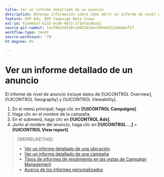 ```yaml
---
title: Ver un informe detallado de un anuncio
description: Obtenga información sobre cómo abrir un informe de nivel de anuncio con datos de información general, geografía y visibilidad.
feature: DSP Ads, DSP Campaign Data Views
exl-id: 61e964af-b133-4c86-9672-27167ac6bad1
source-git-commit: 1ac58da2d538cc682161ebc944a0412ad4a8af17
workflow-type: tm+mt
source-wordcount: '79'
ht-degree: 0%

---
```


# Ver un informe detallado de un anuncio

El informe de nivel de anuncio <!--legacy --> incluye datos de [!UICONTROL Overview], [!UICONTROL Geography] y [!UICONTROL Viewability].

1. En el menú principal, haga clic en **[!UICONTROL Campaigns]**.
1. Haga clic en el nombre de la campaña.
1. En el submenú, haga clic en **[!UICONTROL Ads]**.
1. Junto al nombre del anuncio, haga clic en **[!UICONTROL ...]** > **[!UICONTROL View report]**.

>[!MORELIKETHIS]
>
>* [Ver un informe detallado de una ubicación](/help/dsp/campaign-management/placements/placement-view-report.md)
>* [Ver un informe detallado de una campaña](/help/dsp/campaign-management/campaigns/campaign-view-report.md)
>* [Tipos de informes de rendimiento en las vistas de Campaign Management](/help/dsp/campaign-management/reports/campaign-reports-about.md)
>* [Acerca de los informes personalizados](/help/dsp/reports/report-about.md)
